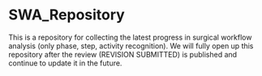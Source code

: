 # SWA_Repository
This is a repository for collecting the latest progress in surgical workflow analysis (only phase, step, activity recognition). 
We will fully open up this repository after the review (REVISION SUBMITTED) is published and continue to update it in the future. 
